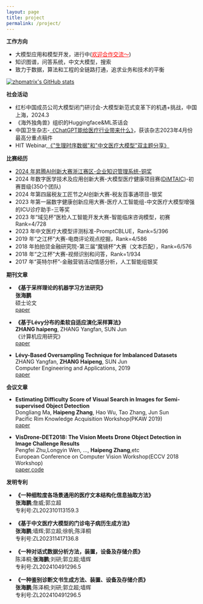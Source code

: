 ```yaml
---
layout: page
title: project
permalink: /project/
---
```


**工作方向**

- 大模型应用和模型开发，进行中(<font color="red"><u>欢迎合作交流～</u></font>)
- 知识图谱，问答系统，中文大模型，搜索
- 致力于数据，算法和工程的全链路打通，追求业务和技术的平衡

[![zhpmatrix's GitHub stats](https://github-readme-stats-sigma-five.vercel.app/api?username=zhpmatrix&show_icons=truet&include_all_commits=True&hide=contribs)](https://github.com/anuraghazra/github-readme-stats)


**社会活动**

- 红杉中国成员公司大模型闭门研讨会-大模型新范式变革下的机遇+挑战，中国上海，2024.3
- 《海外独角兽》组织的Huggingface&ML茶话会
- 中国卫生杂志-[《ChatGPT能给医疗行业带来什么》](https://mp.weixin.qq.com/s/15z3AL2UQvARW1Sfh7yMQA)，获该杂志2023年4月份最高分重点稿件
- HIT Webinar,[《"生理时序数据"和"中文医疗大模型"双主题分享》](https://mp.weixin.qq.com/s/hGgsAHkorzHuzNN57YxclA)

**比赛经历**

- [2024 年昇腾AI创新大赛浙江赛区-企业知识管理系统-铜奖](https://news.qq.com/rain/a/20241011A08LNB00) 
- 2024 年数字医学技术及应用创新大赛-大模型医疗健康项目赛([DiMTAIC](https://tianchi.aliyun.com/competition/entrance/532264/customize528))-初赛晋级(350个团队)
- 2024 年第四届税友工匠节之AI创新大赛-税友百事通项目-银奖
- 2023 年第一届数字健康创新应用大赛-医疗人工智能组-中文医疗大模型增强的ICU诊疗助手-三等奖
- 2023 年“域见杯”医检人工智能开发大赛-智能临床咨询模型，初赛 Rank=4/728
- 2023 年中文医疗大模型评测标准-PromptCBLUE，Rank=5/396
- 2019 年“之江杯”大赛-电商评论观点挖掘，Rank=4/586 
- 2018 年拍拍贷金融研究院-第三届“魔镜杯”大赛（文本匹配），Rank=6/576
- 2018 年“之江杯”大赛-视频识别和问答，Rank=1/934 
- 2017 年“英特尔杯”-金融营销活动情感分析，人工智能组银奖

**期刊文章**

- **《基于采样理论的机器学习方法研究》**<br>**张海鹏**<br>硕士论文<br>[paper](https://cdmd.cnki.com.cn/Article/CDMD-10295-1019228269.htm)
- **《基于Lévy分布的柔软自适应演化采样算法》**<br>**ZHANG haipeng**, ZHANG Yangfan, SUN Jun<br>《计算机应用研究》<br>[paper](http://www.cqvip.com/qk/93231x/20197/7002312489.html)

- **Lévy-Based Oversampling Technique for Imbalanced Datasets**<br>ZHANG Yangfan, **ZHANG Haipeng**, SUN Jun<br>Computer Engineering and Applications, 2019<br>[paper](http://cea.ceaj.org/EN/10.3778/j.issn.1002-8331.1804-0218#1)

**会议文章**
- **Estimating Difficulty Score of Visual Search in Images for Semi-supervised Object Detection**<br>Dongliang Ma, **Haipeng Zhang**, Hao Wu, Tao Zhang, Jun Sun<br>Pacific Rim Knowledge Acquisition Workshop(PKAW 2019)<br>[paper](https://link.springer.com/chapter/10.1007/978-3-030-30639-7_1)

- **VisDrone-DET2018: The Vision Meets Drone Object Detection in Image Challenge Results**<br>Pengfei Zhu,Longyin Wen, ..., **Haipeng Zhang**,etc<br>European Conference on Computer Vision Workshop(ECCV 2018 Workshop)<br>[paper](https://openaccess.thecvf.com/content_ECCVW_2018/papers/11133/Zhu_VisDrone-DET2018_The_Vision_Meets_Drone_Object_Detection_in_Image_Challenge_ECCVW_2018_paper.pdf),[code](https://github.com/zhpmatrix/VisDrone2018)


**发明专利**

- **《一种细粒度各场景通用的医疗文本结构化信息抽取方法》**<br>**张海鹏**;詹威;郭立超<br>专利号:ZL202310113159.3

- **《基于中文医疗大模型的门诊电子病历生成方法》**<br>**张海鹏**;墙辉;郭立超;徐帆;陈泽桐<br>专利号:ZL202311417136.8

- **《一种对话式数据分析方法，装置，设备及存储介质》**<br>陈泽桐;**张海鹏**;刘研;郭立超;墙辉<br>专利号:ZL202410491296.5

- **《一种鉴别诊断文书生成方法、装置、设备及存储介质》**<br>**张海鹏**;陈泽桐;刘研;郭立超;墙辉<br>专利号:ZL202410491296.5
